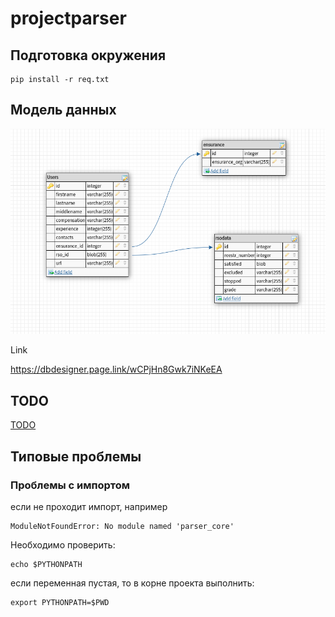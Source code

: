 # projectparser


## Подготовка окружения

```
pip install -r req.txt
```

## Модель данных

![ER](ER_diag.png)

Link

https://dbdesigner.page.link/wCPjHn8Gwk7iNKeEA



## TODO

[TODO](TODO.md)

## Типовые проблемы

### Проблемы с импортом

если не проходит импорт, например
```
ModuleNotFoundError: No module named 'parser_core'
```
Необходимо проверить:
```
echo $PYTHONPATH
```
если переменная пустая, то в корне проекта выполнить:
```
export PYTHONPATH=$PWD
```